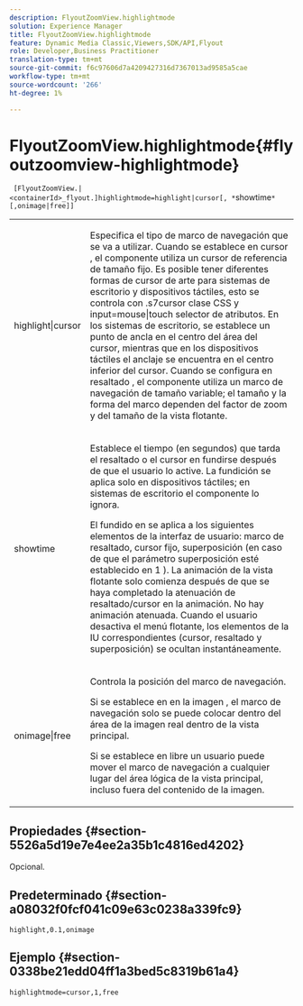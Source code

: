 ```yaml
---
description: FlyoutZoomView.highlightmode
solution: Experience Manager
title: FlyoutZoomView.highlightmode
feature: Dynamic Media Classic,Viewers,SDK/API,Flyout
role: Developer,Business Practitioner
translation-type: tm+mt
source-git-commit: f6c97606d7a4209427316d7367013ad9585a5cae
workflow-type: tm+mt
source-wordcount: '266'
ht-degree: 1%

---
```



# FlyoutZoomView.highlightmode{#flyoutzoomview-highlightmode}

` [FlyoutZoomView.|<containerId>_flyout.]highlightmode=highlight|cursor[, *`showtime`*[,onimage|free]]`

<table id="table_C6F4C663099F40698874731590A22924"> 
 <tbody> 
  <tr> 
   <td colname="col1"> <p> <span class="codeph"> highlight|cursor  </span> </p> </td> 
   <td colname="col2"> <p> Especifica el tipo de marco de navegación que se va a utilizar. Cuando se establece en <span class="codeph"> cursor </span>, el componente utiliza un cursor de referencia de tamaño fijo. Es posible tener diferentes formas de cursor de arte para sistemas de escritorio y dispositivos táctiles, esto se controla con <span class="codeph"> .s7cursor </span> clase CSS y <span class="codeph"> input=mouse|touch </span> selector de atributos. En los sistemas de escritorio, se establece un punto de ancla en el centro del área del cursor, mientras que en los dispositivos táctiles el anclaje se encuentra en el centro inferior del cursor. Cuando se configura en <span class="codeph"> resaltado </span>, el componente utiliza un marco de navegación de tamaño variable; el tamaño y la forma del marco dependen del factor de zoom y del tamaño de la vista flotante. </p> </td> 
  </tr> 
  <tr> 
   <td colname="col1"> <p> <span class="codeph"> <span class="varname"> showtime  </span> </span> </p> </td> 
   <td colname="col2"> <p> Establece el tiempo (en segundos) que tarda el resaltado o el cursor en fundirse después de que el usuario lo active. La fundición se aplica solo en dispositivos táctiles; en sistemas de escritorio el componente lo ignora. </p> <p>El fundido en se aplica a los siguientes elementos de la interfaz de usuario: marco de resaltado, cursor fijo, superposición (en caso de que el parámetro <span class="codeph"> superposición </span> esté establecido en <span class="codeph"> 1 </span>). La animación de la vista flotante solo comienza después de que se haya completado la atenuación de resaltado/cursor en la animación. No hay animación atenuada. Cuando el usuario desactiva el menú flotante, los elementos de la IU correspondientes (cursor, resaltado y superposición) se ocultan instantáneamente. </p> </td> 
  </tr> 
  <tr> 
   <td colname="col1"> <p> <span class="codeph"> onimage|free  </span> </p> </td> 
   <td colname="col2"> <p> Controla la posición del marco de navegación. </p> <p>Si se establece en <span class="codeph"> en la imagen </span>, el marco de navegación solo se puede colocar dentro del área de la imagen real dentro de la vista principal. </p> <p>Si se establece en <span class="codeph"> libre </span> un usuario puede mover el marco de navegación a cualquier lugar del área lógica de la vista principal, incluso fuera del contenido de la imagen. </p> </td> 
  </tr> 
 </tbody> 
</table>

## Propiedades {#section-5526a5d19e7e4ee2a35b1c4816ed4202}

Opcional.

## Predeterminado {#section-a08032f0fcf041c09e63c0238a339fc9}

`highlight,0.1,onimage`

## Ejemplo {#section-0338be21edd04ff1a3bed5c8319b61a4}

`highlightmode=cursor,1,free`

